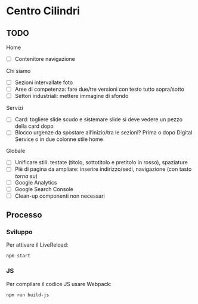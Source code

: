 # Centro Cilindri

## TODO

Home
- [ ] Contenitore navigazione

Chi siamo
- [ ] Sezioni intervallate foto
- [ ] Aree di competenza: fare due/tre versioni con testo tutto sopra/sotto
- [ ] Settori industriali: mettere immagine di sfondo

Servizi
- [ ] Card: togliere slide scudo e sistemare slide si deve vedere un pezzo della card dopo
- [ ] Blocco urgenze da spostare all’inizio/tra le sezioni? Prima o dopo Digital Service o in due colonne stile home

Globale
- [ ] Unificare stili: testate (titolo, sottotitolo e pretitolo in rosso), spaziature
- [ ] Piè di pagina da ampliare: inserire indirizzo/sedi, navigazione (con tasto _torna su_)
- [ ] Google Analytics
- [ ] Google Search Console
- [ ] Clean-up componenti non necessari

## Processo

### Sviluppo

Per attivare il LiveReload:

    npm start

### JS

Per compilare il codice JS usare Webpack:

    npm run build-js
